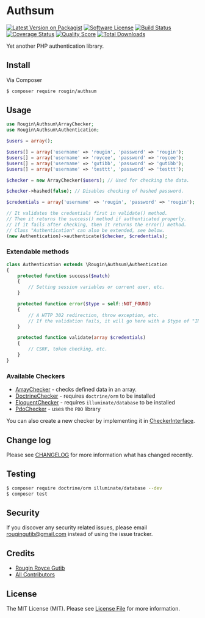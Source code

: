 # Authsum

[![Latest Version on Packagist][ico-version]][link-packagist]
[![Software License][ico-license]](LICENSE.md)
[![Build Status][ico-travis]][link-travis]
[![Coverage Status][ico-scrutinizer]][link-scrutinizer]
[![Quality Score][ico-code-quality]][link-code-quality]
[![Total Downloads][ico-downloads]][link-downloads]

Yet another PHP authentication library.

## Install

Via Composer

``` bash
$ composer require rougin/authsum
```

## Usage

``` php
use Rougin\Authsum\ArrayChecker;
use Rougin\Authsum\Authentication;

$users = array();

$users[] = array('username' => 'rougin', 'password' => 'rougin');
$users[] = array('username' => 'roycee', 'password' => 'roycee');
$users[] = array('username' => 'gutibb', 'password' => 'gutibb');
$users[] = array('username' => 'testtt', 'password' => 'testtt');

$checker = new ArrayChecker($users); // Used for checking the data.

$checker->hashed(false); // Disables checking of hashed password.

$credentials = array('username' => 'rougin', 'password' => 'rougin');

// It validates the credentials first in validate() method.
// Then it returns the success() method if authenticated properly.
// If it fails after checking, then it returns the error() method.
// Class "Authentication" can also be extended, see below.
(new Authentication)->authenticate($checker, $credentials);
```

### Extendable methods

``` php
class Authentication extends \Rougin\Authsum\Authentication
{
    protected function success($match)
    {
        // Setting session variables or current user, etc.
    }

    protected function error($type = self::NOT_FOUND)
    {
        // A HTTP 302 redirection, throw exception, etc.
        // If the validation fails, it will go here with a $type of "INVALID"
    }

    protected function validate(array $credentials)
    {
        // CSRF, token checking, etc.
    }
}
```

### Available Checkers

* [ArrayChecker](src/Checker/ArrayChecker.php) - checks defined data in an array.
* [DoctrineChecker](src/Checker/DoctrineChecker.php) - requires `doctrine/orm` to be installed
* [EloquentChecker](src/Checker/EloquentChecker.php) - requires `illuminate/database` to be installed
* [PdoChecker](src/Checker/PdoChecker.php) - uses the `PDO` library

You can also create a new checker by implementing it in [CheckerInterface](src/Checker/CheckerInterface.php).

## Change log

Please see [CHANGELOG](CHANGELOG.md) for more information what has changed recently.

## Testing

``` bash
$ composer require doctrine/orm illuminate/database --dev
$ composer test
```

## Security

If you discover any security related issues, please email rougingutib@gmail.com instead of using the issue tracker.

## Credits

- [Rougin Royce Gutib][link-author]
- [All Contributors][link-contributors]

## License

The MIT License (MIT). Please see [License File](LICENSE.md) for more information.

[ico-version]: https://img.shields.io/packagist/v/rougin/authsum.svg?style=flat-square
[ico-license]: https://img.shields.io/badge/license-MIT-brightgreen.svg?style=flat-square
[ico-travis]: https://img.shields.io/travis/rougin/authsum/master.svg?style=flat-square
[ico-scrutinizer]: https://img.shields.io/scrutinizer/coverage/g/rougin/authsum.svg?style=flat-square
[ico-code-quality]: https://img.shields.io/scrutinizer/g/rougin/authsum.svg?style=flat-square
[ico-downloads]: https://img.shields.io/packagist/dt/rougin/authsum.svg?style=flat-square

[link-packagist]: https://packagist.org/packages/rougin/authsum
[link-travis]: https://travis-ci.org/rougin/authsum
[link-scrutinizer]: https://scrutinizer-ci.com/g/rougin/authsum/code-structure
[link-code-quality]: https://scrutinizer-ci.com/g/rougin/authsum
[link-downloads]: https://packagist.org/packages/rougin/authsum
[link-author]: https://github.com/rougin
[link-contributors]: ../../contributors
